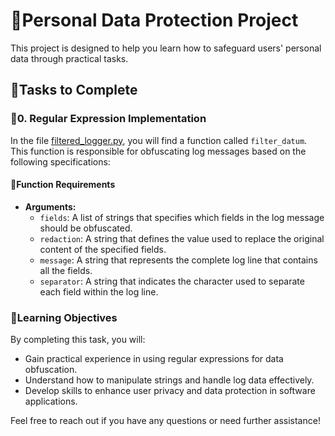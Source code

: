 #  🧮Personal Data Protection Project

This project is designed to help you learn how to safeguard users' personal data through practical tasks.

## 🧮Tasks to Complete

### 🧮0. **Regular Expression Implementation**

In the file [filtered_logger.py](filtered_logger.py), you will find a function called `filter_datum`. This function is responsible for obfuscating log messages based on the following specifications:

#### 🧮Function Requirements

- **Arguments:**
  - `fields`: A list of strings that specifies which fields in the log message should be obfuscated.
  - `redaction`: A string that defines the value used to replace the original content of the specified fields.
  - `message`: A string that represents the complete log line that contains all the fields.
  - `separator`: A string that indicates the character used to separate each field within the log line.

### 🧮Learning Objectives

By completing this task, you will:
- Gain practical experience in using regular expressions for data obfuscation.
- Understand how to manipulate strings and handle log data effectively.
- Develop skills to enhance user privacy and data protection in software applications. 

Feel free to reach out if you have any questions or need further assistance!
